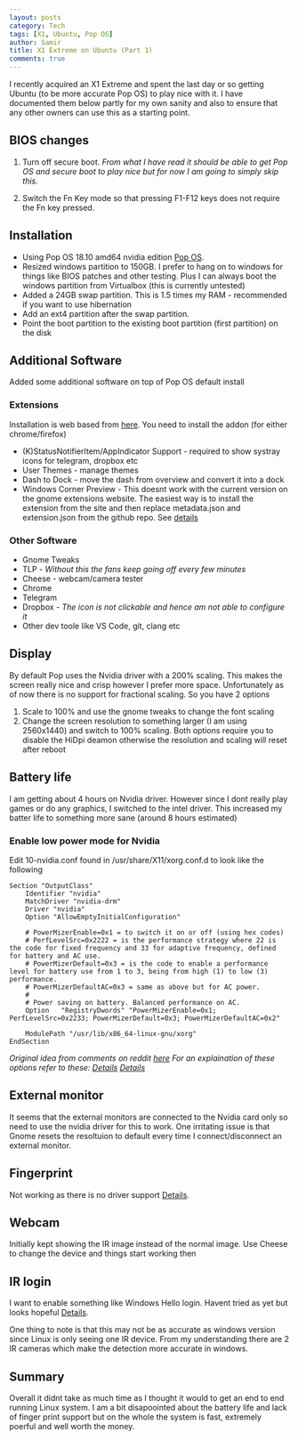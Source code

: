 ```yaml
---
layout: posts
category: Tech
tags: [X1, Ubuntu, Pop OS]
author: Samir
title: X1 Extreme on Ubuntu (Part 1)
comments: true
---
```


I recently acquired an X1 Extreme and spent the last day or so getting Ubuntu (to be more accurate Pop OS) to play nice with it. I have documented them below partly for my own sanity and also to ensure that any other owners can use this as a starting point.

<!--more-->

## BIOS changes

1. Turn off secure boot. 
_From what I have read it should be able to get Pop OS and secure boot to play nice but for now I am going to simply skip this._

2. Switch the Fn Key mode so that pressing F1-F12 keys does not require the Fn key pressed. 


## Installation

* Using Pop OS 18.10 amd64 nvidia edition [Pop OS](https://system76.com/pop).
* Resized windows partition to 150GB. I prefer to hang on to windows for things like BIOS patches and other testing. Plus I can always boot the windows partition from Virtualbox (this is currently untested)
* Added a 24GB swap partition. This is 1.5 times my RAM - recommended if you want to use hibernation
* Add an ext4 partition after the swap partition.
* Point the boot partition to the existing boot partition (first partition) on the disk 

## Additional Software

Added some additional software on top of Pop OS default install

### Extensions 
Installation is web based from [here](https://extensions.gnome.org). You need to install the addon (for either chrome/firefox)
* (K)StatusNotifierItem/AppIndicator Support - required to show systray icons for telegram, dropbox etc
* User Themes - manage themes
* Dash to Dock - move the dash from overview and convert it into a dock 
* Windows Corner Preview - This doesnt work with the current version on the gnome extensions website. The easiest way is to install the extension from the site and then replace metadata.json and extension.json from the github repo. See [details](https://github.com/medenagan/window-corner-preview/issues/8#issuecomment-434488247)

### Other Software
* Gnome Tweaks
* TLP - _Without this the fans keep going off every few minutes_
* Cheese - webcam/camera tester
* Chrome
* Telegram
* Dropbox - _The icon is not clickable and hence am not able to configure it_
* Other dev toole like VS Code, git, clang etc

## Display
By default Pop uses the Nvidia driver with a 200% scaling. This makes the screen really nice and crisp however I prefer more space. Unfortunately as of now there is no support for fractional scaling. So you have 2 options
1. Scale to 100% and use the gnome tweaks to change the font scaling
2. Change the screen resolution to something larger (I am using 2560x1440) and switch to 100% scaling.
Both options require you to disable the HiDpi deamon otherwise the resolution and scaling will reset after reboot

## Battery life
I am getting about 4 hours on Nvidia driver. However since I dont really play games or do any graphics, I switched to the intel driver. This increased my batter life to something more sane (around 8 hours estimated)

### Enable low power mode for Nvidia
Edit 10-nvidia.conf found in /usr/share/X11/xorg.conf.d to look like the following

```
Section "OutputClass"
    Identifier "nvidia"
    MatchDriver "nvidia-drm"
    Driver "nvidia"
    Option "AllowEmptyInitialConfiguration"

    # PowerMizerEnable=0x1 = to switch it on or off (using hex codes)
    # PerfLevelSrc=0x2222 = is the performance strategy where 22 is the code for fixed frequency and 33 for adaptive frequency, defined for battery and AC use.
    # PowerMizerDefault=0x3 = is the code to enable a performance level for battery use from 1 to 3, being from high (1) to low (3) performance.
    # PowerMizerDefaultAC=0x3 = same as above but for AC power.
    #
    # Power saving on battery. Balanced performance on AC.
    Option   "RegistryDwords" "PowerMizerEnable=0x1; PerfLevelSrc=0x2233; PowerMizerDefault=0x3; PowerMizerDefaultAC=0x2"

    ModulePath "/usr/lib/x86_64-linux-gnu/xorg"
EndSection
```

_Original idea from comments on reddit [here](https://www.reddit.com/r/thinkpad/comments/aat9ah/my_x1_extreme_on_linux/)
For an explaination of these options refer to these: 
[Details](https://devtalk.nvidia.com/default/topic/982987/linux/power-mizer-difference-between-powermizerdefault-and-powermizerlevel/) 
[Details](https://forums.opensuse.org/showthread.php/410089-NVidia-Powermizer-how-to-tweak)_

## External monitor
It seems that the external monitors are connected to the Nvidia card only so need to use the nvidia driver for this to work. One irritating issue is that Gnome resets the resoltuion to default every time I connect/disconnect an external monitor.

## Fingerprint
Not working as there is no driver support [Details](https://github.com/nmikhailov/Validity90/issues/34).

## Webcam
Initially kept showing the IR image instead of the normal image. Use Cheese to change the device and things start working then

## IR login
I want to enable something like Windows Hello login. Havent tried as yet but looks hopeful [Details](https://github.com/boltgolt/howdy).

One thing to note is that this may not be as accurate as windows version since Linux is only seeing one IR device. From my understanding there are 2 IR cameras which make the detection more accurate in windows.


## Summary

Overall it didnt take as much time as I thought it would to get an end to end running Linux system. I am a bit disapoointed about the battery life and lack of finger print support but on the whole the system is fast, extremely poerful and well worth the money.
